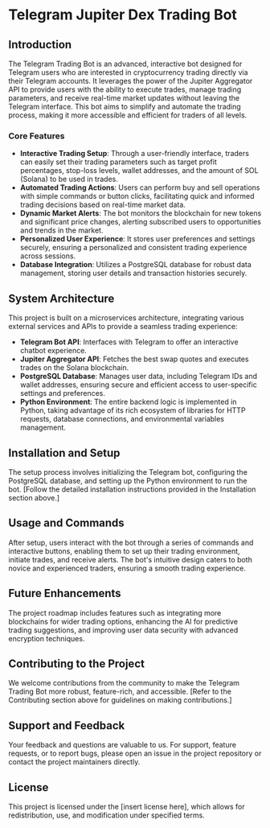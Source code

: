 # Telegram Jupiter Dex Trading Bot

## Introduction

The Telegram Trading Bot is an advanced, interactive bot designed for Telegram users who are interested in cryptocurrency trading directly via their Telegram accounts. It leverages the power of the Jupiter Aggregator API to provide users with the ability to execute trades, manage trading parameters, and receive real-time market updates without leaving the Telegram interface. This bot aims to simplify and automate the trading process, making it more accessible and efficient for traders of all levels.

### Core Features

- **Interactive Trading Setup**: Through a user-friendly interface, traders can easily set their trading parameters such as target profit percentages, stop-loss levels, wallet addresses, and the amount of SOL (Solana) to be used in trades.
- **Automated Trading Actions**: Users can perform buy and sell operations with simple commands or button clicks, facilitating quick and informed trading decisions based on real-time market data.
- **Dynamic Market Alerts**: The bot monitors the blockchain for new tokens and significant price changes, alerting subscribed users to opportunities and trends in the market.
- **Personalized User Experience**: It stores user preferences and settings securely, ensuring a personalized and consistent trading experience across sessions.
- **Database Integration**: Utilizes a PostgreSQL database for robust data management, storing user details and transaction histories securely.

## System Architecture

This project is built on a microservices architecture, integrating various external services and APIs to provide a seamless trading experience:

- **Telegram Bot API**: Interfaces with Telegram to offer an interactive chatbot experience.
- **Jupiter Aggregator API**: Fetches the best swap quotes and executes trades on the Solana blockchain.
- **PostgreSQL Database**: Manages user data, including Telegram IDs and wallet addresses, ensuring secure and efficient access to user-specific settings and preferences.
- **Python Environment**: The entire backend logic is implemented in Python, taking advantage of its rich ecosystem of libraries for HTTP requests, database connections, and environmental variables management.

## Installation and Setup

The setup process involves initializing the Telegram bot, configuring the PostgreSQL database, and setting up the Python environment to run the bot. [Follow the detailed installation instructions provided in the Installation section above.]

## Usage and Commands

After setup, users interact with the bot through a series of commands and interactive buttons, enabling them to set up their trading environment, initiate trades, and receive alerts. The bot's intuitive design caters to both novice and experienced traders, ensuring a smooth trading experience.

## Future Enhancements

The project roadmap includes features such as integrating more blockchains for wider trading options, enhancing the AI for predictive trading suggestions, and improving user data security with advanced encryption techniques.

## Contributing to the Project

We welcome contributions from the community to make the Telegram Trading Bot more robust, feature-rich, and accessible. [Refer to the Contributing section above for guidelines on making contributions.]

## Support and Feedback

Your feedback and questions are valuable to us. For support, feature requests, or to report bugs, please open an issue in the project repository or contact the project maintainers directly.

## License

This project is licensed under the [insert license here], which allows for redistribution, use, and modification under specified terms.